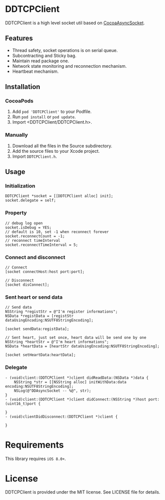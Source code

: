 DDTCPClient
==

DDTCPClient is a high level socket util based on [CocoaAsyncSocket](https://github.com/robbiehanson/CocoaAsyncSocket).

## Features

* Thread safety, socket operations is on serial queue.
* Subcontracting and Sticky bag.
* Maintain read package one.
* Network state monitoring and reconnection mechanism.
* Heartbeat mechanism.

## Installation

### CocoaPods

1. Add `pod 'DDTCPClient'` to your Podfile.
2. Run `pod install` or `pod update`.
3. Import \<DDTCPClient/DDTCPClient.h\>.

### Manually

1. Download all the files in the Source subdirectory.
2. Add the source files to your Xcode project.
3. Import `DDTCPClient.h`.

## Usage

### Initialization 

```objc
DDTCPClient *socket = [[DDTCPClient alloc] init];
socket.delegate = self;
```
### Property
```objc
// debug log open
socket.isDebug = YES;
// default is 10, set -1 when reconnect forever
socket.reconnectCount = -1;
// reconnect timeInterval
socket.reconnectTimeInterval = 5;
```

### Connect and disconnect

```objc
// Connect
[socket connectHost:host port:port];
    
// Disconnect
[socket disConnect];
```
### Sent heart or send data

```objc
// Send data
NSString *registStr = @"I'm register informations";
NSData *registData = [registStr dataUsingEncoding:NSUTF8StringEncoding];
    
[socket sendData:registData];

// Sent heart, just set once, heart data will be send one by one
NSString *heartStr = @"I'm heart informations";
NSData *heartData = [heartStr dataUsingEncoding:NSUTF8StringEncoding];
    
[socket setHeartData:heartData];
```
### Delegate
```objc
- (void)client:(DDTCPClient *)client didReadData:(NSData *)data {
    NSString *str = [[NSString alloc] initWithData:data encoding:NSUTF8StringEncoding];
    NSLog(@"DDAsyncSocket -- %@", str);
}
- (void)client:(DDTCPClient *)client didConnect:(NSString *)host port:(uint16_t)port {

}
- (void)clientDidDisconnect:(DDTCPClient *)client {

}
```

Requirements
==============
This library requires `iOS 8.0+`.


License
==============
DDTCPClient is provided under the MIT license. See LICENSE file for details.
